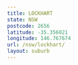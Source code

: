 ```yaml
---
title: LOCKHART
state: NSW
postcode: 2656
latitude: -35.356021
longitude: 146.767674
url: /nsw/lockhart/
layout: suburb
---
```

